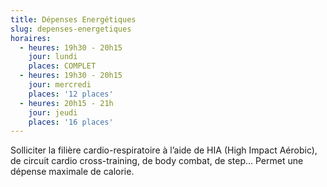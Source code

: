 ```yaml
---
title: Dépenses Energétiques
slug: depenses-energetiques
horaires:
  - heures: 19h30 - 20h15
    jour: lundi
    places: COMPLET
  - heures: 19h30 - 20h15
    jour: mercredi
    places: '12 places'
  - heures: 20h15 - 21h
    jour: jeudi
    places: '16 places'
---
```


Solliciter la filière cardio-respiratoire à l’aide de HIA (High Impact Aérobic), de circuit cardio cross-training, de body combat, de step… Permet une dépense maximale de calorie.
